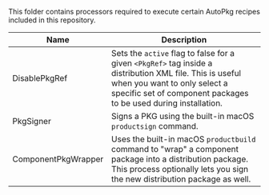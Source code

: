 This folder contains processors required to execute certain AutoPkg recipes included in this repository.

| Name                | Description                                                                                                                                                                                                 |
| ------------------- | ----------------------------------------------------------------------------------------------------------------------------------------------------------------------------------------------------------- |
| DisablePkgRef       | Sets the `active` flag to false for a given `<PkgRef>` tag inside a distribution XML file. This is useful when you want to only select a specific set of component packages to be used during installation. |
| PkgSigner           | Signs a PKG using the built-in macOS `productsign` command.                                                                                                                                                 |
| ComponentPkgWrapper | Uses the built-in macOS `productbuild` command to "wrap" a component package into a distribution package. This process optionally lets you sign the new distribution package as well.                       |